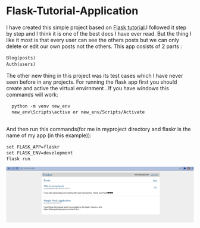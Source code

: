 # Flask-Tutorial-Application
I have created this simple project based on [Flask tutorial](https://flask.palletsprojects.com/en/2.0.x/).I followed it step by step and I think it is one of the best docs I have ever read. But the thing I like it most is that every user can see the others posts but we can only delete or edit our own posts not the others.
This app cosists of 2 parts :

```python
Blog(posts)
Auth(users)
```
The other new thing in this project was its test cases which I have never seen before in any projects. For running the flask app first you should create and active the virtual envirnment .
If you have windows this commands will work:

```
  python -m venv new_env 
  new_env\Scripts\active or new_env/Scripts/Activate
  
```

And then run this commands(for me in myproject directory and flaskr is the name of my app (in this example)):

```
set FLASK_APP=flaskr
set FLASK_ENV=development
flask run
```

![](post.png)
